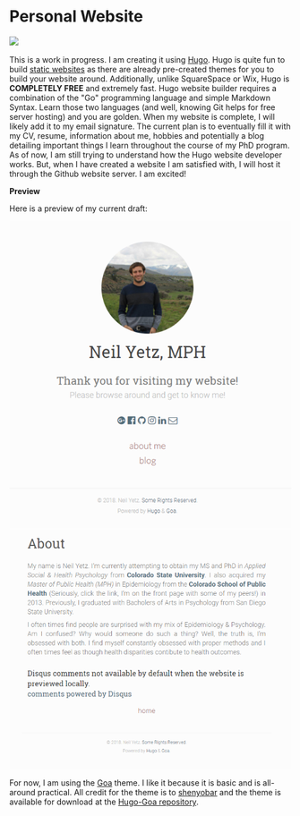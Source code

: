 # Personal Website

![](https://giuliovdev.gallerycdn.vsassets.io/extensions/giuliovdev/hugo-extension/1.0.1/1522337432072/images/hugo-logo.png)

This is a work in progress. I am creating it using [Hugo](https://gohugo.io/). Hugo is quite fun to build [static websites](https://en.wikipedia.org/wiki/Static_web_page) as there are already pre-created themes for you to build your website around. Additionally, unlike SquareSpace or Wix, Hugo is **COMPLETELY FREE** and extremely fast. Hugo website builder requires a combination of the "Go" programming language and simple Markdown Syntax. Learn those two languages (and well, knowing Git helps for free server hosting) and you are golden.  When my website is complete, I will likely add it to my email signature. The current plan is to eventually fill it with my CV, resume, information about me, hobbies and potentially a blog detailing important things I learn throughout the course of my PhD program. As of now, I am still trying to understand how the Hugo website developer works. But, when I have created a website I am satisfied with, I will host it through the Github website server. I am excited! 

**Preview**

Here is a preview of my current draft:

![](example.PNG)
![](about.PNG)

For now, I am using the [Goa](https://themes.gohugo.io/hugo-goa/) theme. I like it because it is basic and is all-around practical. All credit for the theme is to [shenyobar](https://github.com/shenoybr) and the theme is available for download at the [Hugo-Goa repository](https://github.com/shenoybr/hugo-goa).
